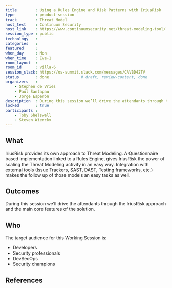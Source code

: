 ```yaml
---
title        : Using a Rules Engine and Risk Patterns with IriusRisk
type         : product-session
track        : Threat Model
host_text    : Continuum Security
host_link    : https://www.continuumsecurity.net/threat-modeling-tool/
session_type : public
technology   :
categories   :
featured     :
when_day     : Mon
when_time    : Eve-1
room_layout  :
room_id      : villa-6
session_slack: https://os-summit.slack.com/messages/CAVBD42TV
status       : done              # draft, review-content, done
organizers   :
    - Stephen de Vries
    - Paúl Santapau
    - Jorge Esperón
description  : During this session we’ll drive the attendants through the IriusRisk approach and the main core features of the solution.
locked       : true
participants :
    - Toby Shelswell
    - Steven Wierckx
---
```


## What

IriusRisk provides its own approach to Threat Modeling. A Questionnaire based implementation linked to a Rules Engine, gives IriusRisk the power of scaling the Threat Modeling activity in an easy way.
Integration with external tools (Issue Trackers, SAST, DAST, Testing frameworks, etc.) makes the follow up of those models an easy tasks as well.


## Outcomes

During this session we’ll drive the attendants through the IriusRisk approach and the main core features of the solution.

## Who

The target audience for this Working Session is:
 - Developers
 - Security professionals
 - DevSecOps
 - Security champions


## References
